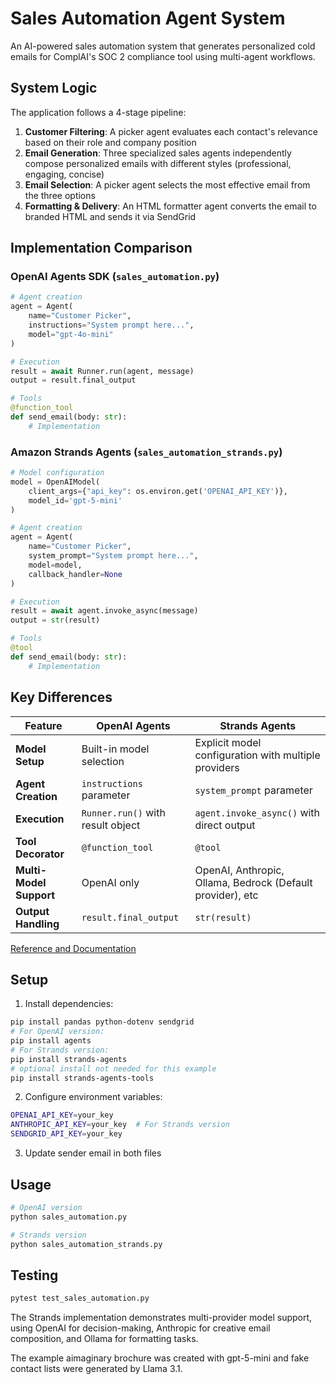 # Sales Automation Agent System

An AI-powered sales automation system that generates personalized cold emails for ComplAI's SOC 2 compliance tool using multi-agent workflows.

## System Logic

The application follows a 4-stage pipeline:

1. **Customer Filtering**: A picker agent evaluates each contact's relevance based on their role and company position
2. **Email Generation**: Three specialized sales agents independently compose personalized emails with different styles (professional, engaging, concise)
3. **Email Selection**: A picker agent selects the most effective email from the three options
4. **Formatting & Delivery**: An HTML formatter agent converts the email to branded HTML and sends it via SendGrid

## Implementation Comparison

### OpenAI Agents SDK (`sales_automation.py`)

```python
# Agent creation
agent = Agent(
    name="Customer Picker",
    instructions="System prompt here...",
    model="gpt-4o-mini"
)

# Execution
result = await Runner.run(agent, message)
output = result.final_output

# Tools
@function_tool
def send_email(body: str):
    # Implementation
```

### Amazon Strands Agents (`sales_automation_strands.py`)

```python
# Model configuration
model = OpenAIModel(
    client_args={"api_key": os.environ.get('OPENAI_API_KEY')},
    model_id='gpt-5-mini'
)

# Agent creation
agent = Agent(
    name="Customer Picker",
    system_prompt="System prompt here...",
    model=model,
    callback_handler=None
)

# Execution
result = await agent.invoke_async(message)
output = str(result)

# Tools
@tool
def send_email(body: str):
    # Implementation
```

## Key Differences

| Feature | OpenAI Agents | Strands Agents |
|---------|---------------|----------------|
| **Model Setup** | Built-in model selection | Explicit model configuration with multiple providers |
| **Agent Creation** | `instructions` parameter | `system_prompt` parameter |
| **Execution** | `Runner.run()` with result object | `agent.invoke_async()` with direct output |
| **Tool Decorator** | `@function_tool` | `@tool` |
| **Multi-Model Support** | OpenAI only | OpenAI, Anthropic, Ollama, Bedrock (Default provider), etc |
| **Output Handling** | `result.final_output` | `str(result)` |

[Reference and Documentation](https://strandsagents.com/latest/)

## Setup

1. Install dependencies:
```bash
pip install pandas python-dotenv sendgrid
# For OpenAI version:
pip install agents
# For Strands version:
pip install strands-agents
# optional install not needed for this example
pip install strands-agents-tools 
```

2. Configure environment variables:
```bash
OPENAI_API_KEY=your_key
ANTHROPIC_API_KEY=your_key  # For Strands version
SENDGRID_API_KEY=your_key
```

3. Update sender email in both files

## Usage

```bash
# OpenAI version
python sales_automation.py

# Strands version  
python sales_automation_strands.py
```

## Testing

```bash
pytest test_sales_automation.py
```

The Strands implementation demonstrates multi-provider model support, using OpenAI for decision-making, Anthropic for creative email composition, and Ollama for formatting tasks.

The example aimaginary brochure was created with gpt-5-mini and fake contact lists were generated by Llama 3.1. 